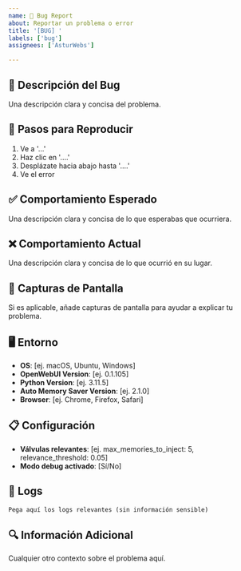 ```yaml
---
name: 🐛 Bug Report
about: Reportar un problema o error
title: '[BUG] '
labels: ['bug']
assignees: ['AsturWebs']

---
```


## 🐛 Descripción del Bug
Una descripción clara y concisa del problema.

## 🔄 Pasos para Reproducir
1. Ve a '...'
2. Haz clic en '....'
3. Desplázate hacia abajo hasta '....'
4. Ve el error

## ✅ Comportamiento Esperado
Una descripción clara y concisa de lo que esperabas que ocurriera.

## ❌ Comportamiento Actual
Una descripción clara y concisa de lo que ocurrió en su lugar.

## 📸 Capturas de Pantalla
Si es aplicable, añade capturas de pantalla para ayudar a explicar tu problema.

## 🖥️ Entorno
- **OS**: [ej. macOS, Ubuntu, Windows]
- **OpenWebUI Version**: [ej. 0.1.105]
- **Python Version**: [ej. 3.11.5]
- **Auto Memory Saver Version**: [ej. 2.1.0]
- **Browser**: [ej. Chrome, Firefox, Safari]

## 📋 Configuración
- **Válvulas relevantes**: [ej. max_memories_to_inject: 5, relevance_threshold: 0.05]
- **Modo debug activado**: [Sí/No]

## 📝 Logs
```
Pega aquí los logs relevantes (sin información sensible)
```

## 🔍 Información Adicional
Cualquier otro contexto sobre el problema aquí.
